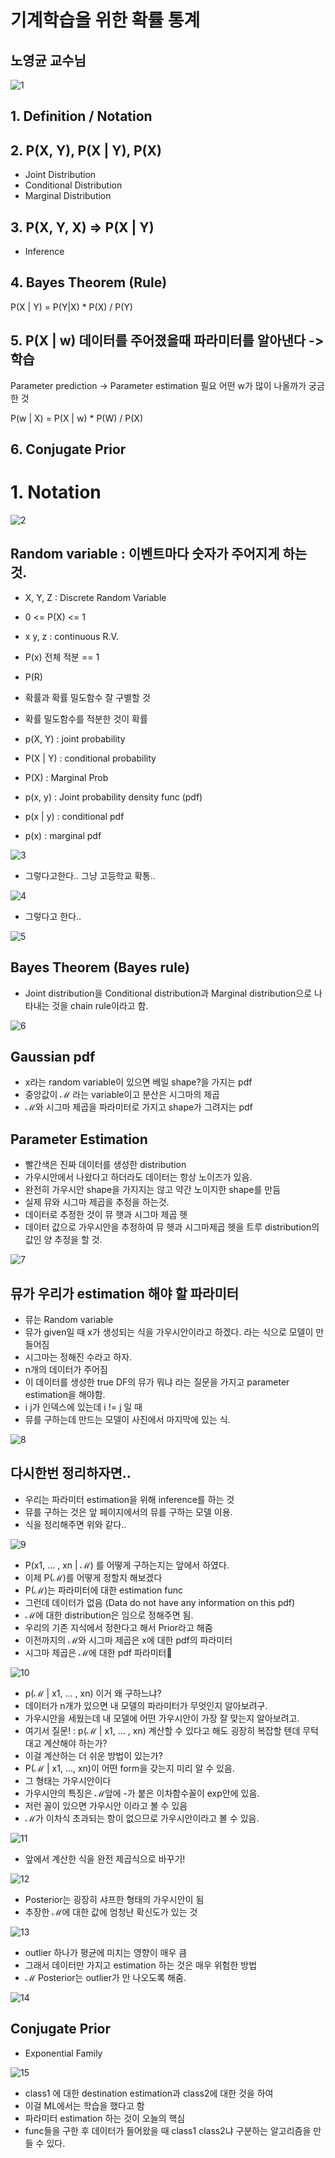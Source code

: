 # 기계학습을 위한 확률 통계

## 노영균 교수님

![1](./1.png)

## 1. Definition / Notation

## 2. P(X, Y), P(X | Y), P(X)
- Joint Distribution
- Conditional Distribution
- Marginal Distribution

## 3. P(X, Y, X) => P(X | Y)
- Inference 

## 4. Bayes Theorem (Rule)

P(X | Y) = P(Y|X) * P(X) / P(Y)

## 5. P(X | w) 데이터를 주어졌을때 파라미터를 알아낸다 -> 학습
Parameter prediction -> Parameter estimation 필요 
어떤 w가 많이 나올까가 궁금한 것

P(w | X) = P(X | w) * P(W) / P(X)

## 6. Conjugate Prior

# 1. Notation
![2](./2.png)
## Random variable : 이벤트마다 숫자가 주어지게 하는 것.
- X, Y, Z : Discrete Random Variable
- 0 <= P(X) <= 1
- x y, z : continuous R.V.
- P(x) 전체 적분 == 1
- P(R) 
- 확률과 확률 밀도함수 잘 구별할 것
- 확률 밀도함수를 적분한 것이 확률

- p(X, Y) : joint probability
- P(X | Y) : conditional probability
- P(X) : Marginal Prob
- p(x, y) : Joint probability density func (pdf)
- p(x | y) : conditional pdf
- p(x) : marginal pdf 

![3](./3.png)
- 그렇다고한다.. 그냥 고등학교 확통..

![4](./4.png)
- 그렇다고 한다..

![5](./5.png)
## Bayes Theorem (Bayes rule)
- Joint distribution을 Conditional distribution과 Marginal distribution으로 나타내는 것을 chain rule이라고 함.

![6](6.png)
## Gaussian pdf
- x라는 random variable이 있으면 베일 shape?을 가지는 pdf
- 중앙값이 ℳ 라는 variable이고 분산은 시그마의 제곱
- ℳ와 시그마 제곱을 파라미터로 가지고 shape가 그려지는 pdf

## Parameter Estimation
- 빨간색은 진짜 데이터를 생성한 distribution
- 가우시안에서 나왔다고 하더라도 데이터는 항상 노이즈가 있음.
- 완전히 가우시안 shape을 가지지는 않고 약간 노이지한 shape를 만듬
- 실제 뮤와 시그마 제곱을 추정을 하는것.
- 데이터로 추정한 것이 뮤 햇과 시그마 제곱 헷
- 데이터 값으로 가우시안을 추정하여 뮤 헷과 시그마제곱 헷을 트루 distribution의 값인 양 추정을 할 것.

![7](./7.png)
## 뮤가 우리가 estimation 해야 할 파라미터
- 뮤는 Random variable
- 뮤가 given일 때 x가 생성되는 식을 가우시안이라고 하겠다. 라는 식으로 모델이 만들어짐
- 시그마는 정해진 수라고 하자.
- n개의 데이터가 주어짐
- 이 데이터를 생성한 true DF의 뮤가 뭐냐 라는 질문을 가지고 parameter estimation을 해야함.
- i j가 인덱스에 있는데 i != j 일 때
- 뮤를 구하는데 만드는 모델이 사진에서 마지막에 있는 식.

![8](./8.png)
## 다시한번 정리하자면..
- 우리는 파라미터 estimation을 위해 inference를 하는 것
- 뮤를 구하는 것은 앞 페이지에서의 뮤를 구하는 모델 이용.
- 식을 정리해주면 위와 같다..

![9](./9.png)
- P(x1, ... , xn | ℳ) 를 어떻게 구하는지는 앞에서 하였다.
- 이제 P(ℳ)를 어떻게 정할지 해보겠다
- P(ℳ)는 파라미터에 대한 estimation func
- 그런데 데이터가 없음 (Data do not have any information on this pdf)
- ℳ에 대한 distribution은 임으로 정해주면 됨.
- 우리의 기존 지식에서 정한다고 해서 Prior라고 해줌
- 이전까지의 ℳ와 시그마 제곱은 x에 대한 pdf의 파라미터
- 시그마 제곱은 ℳ에 대한 pdf 파라미터

![10](./10.png)
- p(ℳ | x1, ... , xn) 이거 왜 구하느냐?
- 데이터가 n개가 있으면 내 모델의 파라미터가 무엇인지 알아보려구.
- 가우시안을 세웠는데 내 모델에 어떤 가우시안이 가장 잘 맞는지 알아보려고.
- 여기서 질문! : p(ℳ | x1, ... , xn) 계산할 수 있다고 해도 굉장히 복잡할 텐데 무턱대고 계산해야 하는가?
- 이걸 계산하는 더 쉬운 방법이 있는가?
- P(ℳ | x1, ..., xn)이 어떤 form을 갖는지 미리 알 수 있음.
- 그 형태는 가우시안이다
- 가우시안의 특징은 ℳ앞에 -가 붙은 이차함수꼴이 exp안에 있음.
- 저런 꼴이 있으면 가우시안 이라고 볼 수 있음
- ℳ가 이차식 초과되는 항이 없으므로 가우시안이라고 볼 수 있음.

![11](./11.png)
- 앞에서 계산한 식을 완전 제곱식으로 바꾸기!

![12](./12.png)
- Posterior는 굉장히 샤프한 형태의 가우시안이 됨
- 추장한 ℳ에 대한 값에 엄청난 확신도가 있는 것

![13](./13.png)
- outlier 하나가 평균에 미치는 영향이 매우 큼
- 그래서 데이터만 가지고 estimation 하는 것은 매우 위험한 방법
- ℳ Posterior는 outlier가 안 나오도록 해줌.

![14](./14.png)
## Conjugate Prior
- Exponential Family

![15](./15.png)
- class1 에 대한 destination estimation과 class2에 대한 것을 하여
- 이걸 ML에서는 학습을 했다고 함
- 파라미터 estimation 하는 것이
 오늘의 핵심
- func들을 구한 후 데이터가 들어왔을 때 class1 class2냐 구분하는 알고리즘을 만들 수 있다.